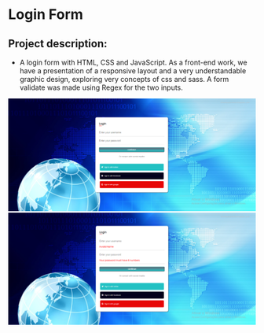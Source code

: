 # Login Form
## Project description:
- A login form with HTML, CSS and JavaScript. As a front-end work, we have a presentation of a responsive layout and a very understandable graphic design, exploring very concepts of css and sass. A form validate was made using Regex for the two inputs.<br>
<div>
    <img src="./img/telalogin.png" alt="tela login">
    <img src="img/./telalogin-erro.png" alt="tela login erro">
</div>
